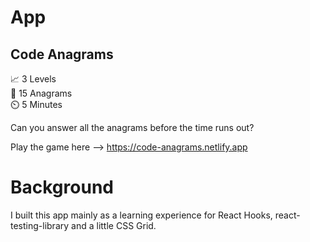 # App

## Code Anagrams

 📈 3 Levels<br />
 🤔 15 Anagrams<br />
 ⏲️ 5 Minutes<br />

Can you answer all the anagrams before the time runs out?

Play the game here --> https://code-anagrams.netlify.app

# Background

I built this app mainly as a learning experience for React Hooks, react-testing-library and a little CSS Grid.<br />
